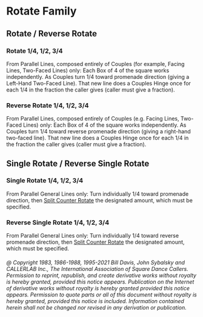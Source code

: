 
# Rotate Family

## Rotate / Reverse Rotate

### Rotate 1/4, 1/2, 3/4

From Parallel Lines, composed entirely of Couples (for example,
Facing Lines, Two-Faced Lines) only: Each Box of 4 of the
square works independently. As Couples turn 1/4 toward
promenade direction (giving a Left-Hand Two-Faced Line).
That new line does a Couples Hinge once for each 1/4 in
the fraction the caller gives (caller must give a fraction).

### Reverse Rotate 1/4, 1/2, 3/4

From Parallel Lines, composed entirely of Couples (e.g.
Facing Lines, Two-Faced Lines) only: Each Box of 4 of the
square works independently. As Couples turn 1/4 toward
reverse promenade direction (giving a right-hand
two-faced line). That new line does a Couples Hinge once
for each 1/4 in the fraction the caller gives (caller must
give a fraction).

## Single Rotate / Reverse Single Rotate

### Single Rotate 1/4, 1/2, 3/4

From Parallel General Lines only: Turn individually 1/4
toward promenade direction, then
[Split Counter Rotate](../a2/box_counter_rotate.md)
the designated amount, which must be specified.

### Reverse Single Rotate 1/4, 1/2, 3/4

From Parallel General Lines only: Turn individually 1/4
toward reverse promenade direction, then
[Split Counter Rotate](../a2/box_counter_rotate.md)
the designated amount, which must be specified.

###### @ Copyright 1983, 1986-1988, 1995-2021 Bill Davis, John Sybalsky and CALLERLAB Inc., The International Association of Square Dance Callers. Permission to reprint, republish, and create derivative works without royalty is hereby granted, provided this notice appears. Publication on the Internet of derivative works without royalty is hereby granted provided this notice appears. Permission to quote parts or all of this document without royalty is hereby granted, provided this notice is included. Information contained herein shall not be changed nor revised in any derivation or publication.

